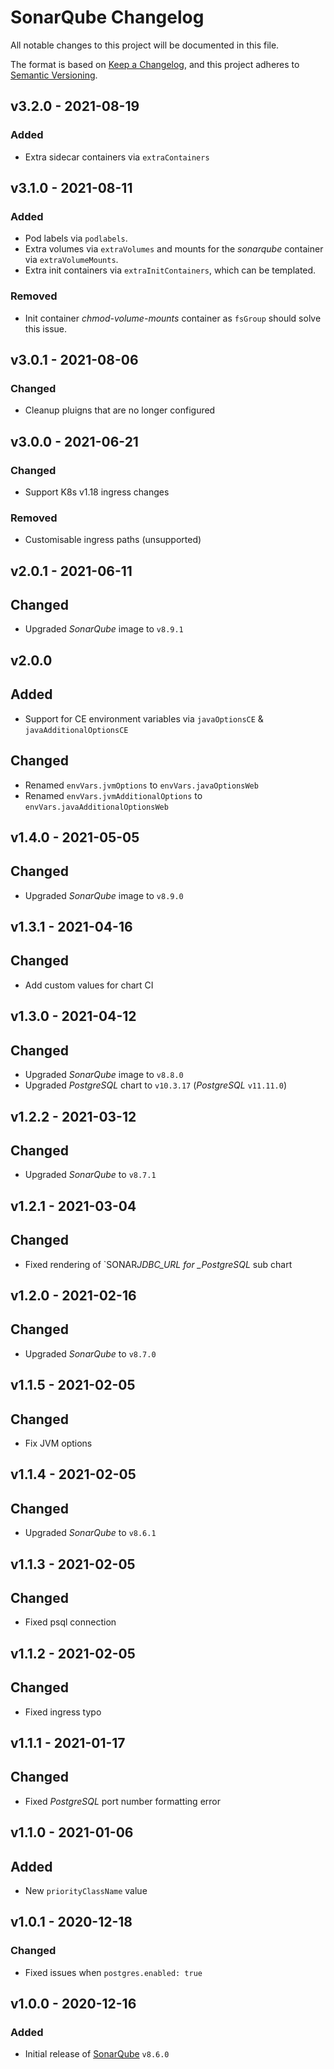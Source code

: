 # SonarQube Changelog

All notable changes to this project will be documented in this file.

The format is based on [Keep a Changelog](https://keepachangelog.com/en/1.0.0/),
and this project adheres to [Semantic Versioning](https://semver.org/spec/v2.0.0.html).

<!-- ## [UNRELEASED]
### Added
### Changed
### Deprecated
### Removed -->

## v3.2.0 - 2021-08-19

### Added
- Extra sidecar containers via `extraContainers`

## v3.1.0 - 2021-08-11

### Added

- Pod labels via `podlabels`.
- Extra volumes via `extraVolumes` and mounts for the _sonarqube_ container via `extraVolumeMounts`.
- Extra init containers via `extraInitContainers`, which can be templated.

### Removed

- Init container _chmod-volume-mounts_ container as `fsGroup` should solve this issue.

## v3.0.1 - 2021-08-06

### Changed

- Cleanup pluigns that are no longer configured

## v3.0.0 - 2021-06-21

### Changed

- Support K8s v1.18 ingress changes

### Removed

- Customisable ingress paths (unsupported)

## v2.0.1 - 2021-06-11

## Changed

- Upgraded _SonarQube_ image to `v8.9.1`

## v2.0.0

## Added

- Support for CE environment variables via `javaOptionsCE` & `javaAdditionalOptionsCE`

## Changed

- Renamed `envVars.jvmOptions` to `envVars.javaOptionsWeb`
- Renamed `envVars.jvmAdditionalOptions` to `envVars.javaAdditionalOptionsWeb`

## v1.4.0 - 2021-05-05

## Changed

- Upgraded _SonarQube_ image to `v8.9.0`

## v1.3.1 - 2021-04-16

## Changed

- Add custom values for chart CI

## v1.3.0 - 2021-04-12

## Changed

- Upgraded _SonarQube_ image to `v8.8.0`
- Upgraded _PostgreSQL_ chart to `v10.3.17` (_PostgreSQL_ `v11.11.0`)

## v1.2.2 - 2021-03-12

## Changed

- Upgraded _SonarQube_ to `v8.7.1`

## v1.2.1 - 2021-03-04

## Changed

- Fixed rendering of `SONAR*JDBC_URL for \_PostgreSQL* sub chart

## v1.2.0 - 2021-02-16

## Changed

- Upgraded _SonarQube_ to `v8.7.0`

## v1.1.5 - 2021-02-05

## Changed

- Fix JVM options

## v1.1.4 - 2021-02-05

## Changed

- Upgraded _SonarQube_ to `v8.6.1`

## v1.1.3 - 2021-02-05

## Changed

- Fixed psql connection

## v1.1.2 - 2021-02-05

## Changed

- Fixed ingress typo

## v1.1.1 - 2021-01-17

## Changed

- Fixed _PostgreSQL_ port number formatting error

## v1.1.0 - 2021-01-06

## Added

- New `priorityClassName` value

## v1.0.1 - 2020-12-18

### Changed

- Fixed issues when `postgres.enabled: true`

## v1.0.0 - 2020-12-16

### Added

- Initial release of [SonarQube](https://www.sonarqube.org/) `v8.6.0`
